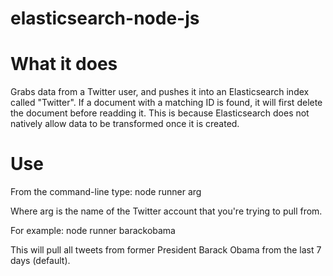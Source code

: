 # elasticsearch-node-js

# What it does

Grabs data from a Twitter user, and pushes it into an Elasticsearch index called "Twitter". If a document with a matching ID is found, it will first delete the document before readding it. This is because Elasticsearch does not natively allow data to be transformed once it is created.

# Use

From the command-line type: node runner arg

Where arg is the name of the Twitter account that you're trying to pull from.

For example: node runner barackobama

This will pull all tweets from former President Barack Obama from the last 7 days (default).